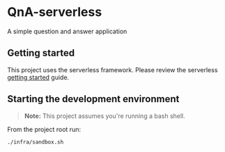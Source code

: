 # QnA-serverless
A simple question and answer application

## Getting started
This project uses the serverless framework. Please review the serverless [getting started](https://www.serverless.com/framework/docs/getting-started) guide.

## Starting the development environment
> **Note:** This project assumes you're running a bash shell.

From the project root run:
```
./infra/sandbox.sh
```